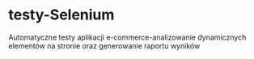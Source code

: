 # testy-Selenium
Automatyczne testy aplikacji e-commerce-analizowanie dynamicznych elementów na stronie oraz generowanie raportu wyników
